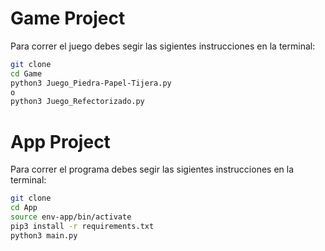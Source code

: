 # Game Project

Para correr el juego debes segir las sigientes instrucciones en la terminal:

```sh
git clone
cd Game
python3 Juego_Piedra-Papel-Tijera.py
o
python3 Juego_Refectorizado.py
```

# App Project

Para correr el programa debes segir las sigientes instrucciones en la terminal:

```sh
git clone
cd App
source env-app/bin/activate
pip3 install -r requirements.txt
python3 main.py
```
